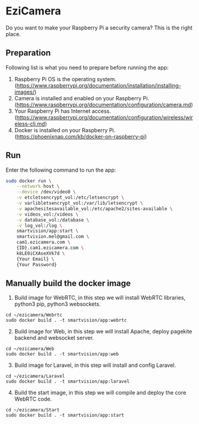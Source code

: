 # EziCamera
Do you want to make your Raspberry Pi a security camera?  This is the right place.

## Preparation
Following list is what you need to prepare before running the app: 
1. Raspberry Pi OS is the operating system. (https://www.raspberrypi.org/documentation/installation/installing-images/)
2. Camera is installed and enabled on your Raspberry Pi. (https://www.raspberrypi.org/documentation/configuration/camera.md)
2. Your Raspberry Pi has Internet access. (https://www.raspberrypi.org/documentation/configuration/wireless/wireless-cli.md)
3. Docker is installed on your Raspberry Pi. (https://phoenixnap.com/kb/docker-on-raspberry-pi)

## Run
Enter the following command to run the app:
```bash
sudo docker run \
    --network host \
    --device /dev/video0 \
    -v etcletsencrypt_vol:/etc/letsencrypt \
    -v varlibletsencrypt_vol:/var/lib/letsencrypt \
    -v apachesitesavailable_vol:/etc/apache2/sites-available \
    -v videos_vol:/videos \
    -v database_vol:/database \
    -v log_vol:/log \
    smartvision/app:start \
    smartvision.mel@gmail.com \
    cam1.ezicamera.com \
    {ID}.cam1.ezicamera.com \
    k8LE0iCXAseXVk7d \
    {Your Email} \
    {Your Password}
```

## Manually build the docker image
1. Build image for WebRTC, in this step we will install WebRTC libraries, python3 pip, python3 websockets.
```
cd ~/ezicamera/Webrtc
sudo docker build . -t smartvision/app:webrtc
```
2. Build image for Web, in this step we will install Apache, deploy pagekite backend and websocket server.
```
cd ~/ezicamera/Web
sudo docker build . -t smartvision/app:web
```
3. Build image for Laravel, in this step will install and config Laravel.
```
cd ~/ezicamera/Laravel
sudo docker build . -t smartvision/app:laravel
```
4. Build the start image, in this step we will compile and deploy the core WebRTC code.
```
cd ~/ezicamera/Start
sudo docker build . -t smartvision/app:start
```
